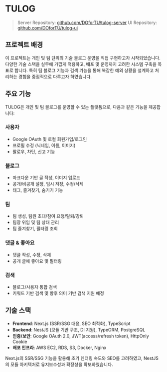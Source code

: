 # TULOG

> Server Repository: [github.com/DOforTU/tulog-server](https://github.com/DOforTU/tulog-server)
> UI Repository: [github.com/DOforTU/tulog-ui](https://github.com/DOforTU/tulog-ui)

## 프로젝트 배경

이 프로젝트는 개인 및 팀 단위의 기술 블로그 운영을 직접 구현하고자 시작되었습니다. 다양한 기술 스택을 실무에 가깝게 적용하고, 배포 및 운영까지 고려한 시스템 구축을 목표로 합니다. 특히 팀 블로그 기능과 검색 기능을 통해 복잡한 예외 상황을 설계하고 처리하는 경험을 중점적으로 다루고자 하였습니다.

## 주요 기능

TULOG은 개인 및 팀 블로그를 운영할 수 있는 플랫폼으로, 다음과 같은 기능을 제공합니다:

### 사용자

-   Google OAuth 및 로컬 회원가입/로그인
-   프로필 수정 (닉네임, 이름, 이미지)
-   팔로우, 차단, 신고 기능

### 블로그

-   마크다운 기반 글 작성, 이미지 업로드
-   공개/비공개 설정, 임시 저장, 수정/삭제
-   태그, 즐겨찾기, 숨기기 기능

### 팀

-   팀 생성, 팀원 초대/참여 요청/탈퇴/강퇴
-   팀장 위임 및 팀 상태 관리
-   팀 즐겨찾기, 필터링 조회

### 댓글 & 좋아요

-   댓글 작성, 수정, 삭제
-   공개 글에 좋아요 및 필터링

### 검색

-   블로그/사용자 통합 검색
-   키워드 기반 검색 및 향후 의미 기반 검색 지원 예정

## 기술 스택

-   **Frontend**: Next.js (SSR/SSG 대응, SEO 최적화), TypeScript
-   **Backend**: NestJS (모듈 기반 구조, DI 지원), TypeORM, PostgreSQL
-   **인증/보안**: Google OAuth 2.0, JWT(access/refresh token), HttpOnly Cookie
-   **배포 인프라**: AWS EC2, RDS, S3, Docker, Nginx

Next.js의 SSR/SSG 기능을 활용해 초기 렌더링 속도와 SEO를 고려하였고, NestJS의 모듈 아키텍처로 유지보수성과 확장성을 확보하였습니다.
